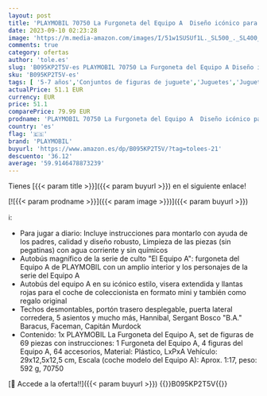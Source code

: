 ```yaml
---
layout: post
title: 'PLAYMOBIL 70750 La Furgoneta del Equipo A  Diseño icónico para Fans  coleccionistas y niños  de 5 a 99 años'
date: 2023-09-10 02:23:28
image: 'https://m.media-amazon.com/images/I/51w1SUSUf1L._SL500_._SL400_.jpg'
comments: true
category: ofertas
author: 'tole.es'
slug: 'B095KP2T5V-es PLAYMOBIL 70750 La Furgoneta del Equipo A Diseño icónico...'
sku: 'B095KP2T5V-es'
tags: [ '5-7 años','Conjuntos de figuras de juguete','Juguetes','Juguetes y juegos','Los favoritos de nuestros clientes: Juguetes y juegos','Muñecos y figuras','Selección de 4 a 7 años','Self Service','Special Features Stores','partition_000','partition_022','partition_033','playmobil','🇪🇸', ]
actualPrice: 51.1 EUR
currency: EUR
price: 51.1
comparePrice: 79.99 EUR
prodname: 'PLAYMOBIL 70750 La Furgoneta del Equipo A  Diseño icónico para Fans  coleccionistas y niños  de 5 a 99 años'
country: 'es'
flag: '🇪🇸'
brand: 'PLAYMOBIL'
buyurl: 'https://www.amazon.es/dp/B095KP2T5V/?tag=tolees-21'
descuento: '36.12'
average: '59.9146478873239'
---
```


Tienes [{{< param title >}}]({{< param buyurl >}}) en el siguiente enlace!

[![{{< param prodname >}}]({{< param image >}})]({{< param buyurl >}})

ℹ️:

- Para jugar a diario: Incluye instrucciones para montarlo con ayuda de los padres, calidad y diseño robusto, Limpieza de las piezas (sin pegatinas) con agua corriente y sin químicos
- Autobús magnífico de la serie de culto "El Equipo A": furgoneta del Equipo A de PLAYMOBIL con un amplio interior y los personajes de la serie del Equipo A
- Autobús del equipo A en su icónico estilo, visera extendida y llantas rojas para el coche de coleccionista en formato mini y también como regalo original
- Techos desmontables, portón trasero desplegable, puerta lateral corredera, 5 asientos y mucho más, Hannibal, Sergant Bosco "B.A." Baracus, Faceman, Capitán Murdock
- Contenido: 1x PLAYMOBIL La Furgoneta del Equipo A, set de figuras de 69 piezas con instrucciones: 1 Furgoneta del Equipo A, 4 figuras del Equipo A, 64 accesorios, Material: Plástico, LxPxA Vehículo: 29x12,5x12,5 cm, Escala (coche modelo del Equipo A): Aprox. 1:17, peso: 592 g, 70750

[🛒 Accede a la oferta!!]({{< param buyurl >}})
{{<world>}}B095KP2T5V{{</world>}}
